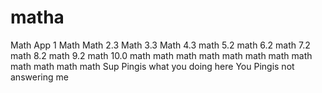 # matha
Math App 1
Math
Math 2.3
Math 3.3
Math 4.3
math 5.2
math 6.2
math 7.2
math 8.2
math 9.2
math 10.0
math 
math
math
math
math
math
math
math
math
math
math
math
Sup Pingis what you doing here
You Pingis not answering me 

